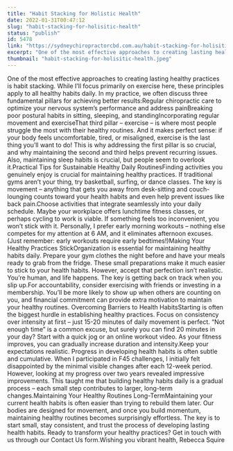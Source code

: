 ```yaml
---
title: "Habit Stacking for Holistic Health"
date: 2022-01-31T00:47:12
slug: "habit-stacking-for-holisitic-health"
status: "publish"
id: 5478
link: "https://sydneychiropractorcbd.com.au/habit-stacking-for-holisitic-health/"
excerpt: "One of the most effective approaches to creating lasting healthy practices is habit stacking. While I&#8217;ll focus primarily on exercise here, these principles apply to all healthy habits daily. In my practice, we often discuss three fundamental pillars for achieving better results: Regular chiropractic care to optimize your nervous system&#8217;s performance and address pain Breaking [&hellip;]"
thumbnail: "habit-stacking-for-holisitic-health.jpeg"
---
```


One of the most effective approaches to creating lasting healthy practices is habit stacking. While I&#8217;ll focus primarily on exercise here, these principles apply to all healthy habits daily. In my practice, we often discuss three fundamental pillars for achieving better results:Regular chiropractic care to optimize your nervous system&#8217;s performance and address painBreaking poor postural habits in sitting, sleeping, and standingIncorporating regular movement and exerciseThat third pillar – exercise – is where most people struggle the most with their healthy routines. And it makes perfect sense: if your body feels uncomfortable, tired, or misaligned, exercise is the last thing you&#8217;ll want to do! This is why addressing the first pillar is so crucial, and why maintaining the second and third helps prevent recurring issues. Also, maintaining sleep habits is crucial, but people seem to overlook it.Practical Tips for Sustainable Healthy Daily RoutinesFinding activities you genuinely enjoy is crucial for maintaining healthy practices. If traditional gyms aren&#8217;t your thing, try basketball, surfing, or dance classes. The key is movement – anything that gets you away from desk-sitting and couch-lounging counts toward your health habits and even help prevent issues like back pain.Choose activities that integrate seamlessly into your daily schedule. Maybe your workplace offers lunchtime fitness classes, or perhaps cycling to work is viable. If something feels too inconvenient, you won&#8217;t stick with it. Personally, I prefer early morning workouts – nothing else competes for my attention at 6 AM, and it eliminates afternoon excuses. (Just remember: early workouts require early bedtimes!)Making Your Healthy Practices StickOrganization is essential for maintaining healthy habits daily. Prepare your gym clothes the night before and have your meals ready to grab from the fridge. These small preparations make it much easier to stick to your health habits. However, accept that perfection isn&#8217;t realistic. You&#8217;re human, and life happens. The key is getting back on track when you slip up.For accountability, consider exercising with friends or investing in a membership. You&#8217;ll be more likely to show up when others are counting on you, and financial commitment can provide extra motivation to maintain your healthy routines. Overcoming Barriers to Health HabitsStarting is often the biggest hurdle in establishing healthy practices. Focus on consistency over intensity at first – just 15-20 minutes of daily movement is perfect. &#8220;Not enough time&#8221; is a common excuse, but surely you can find 20 minutes in your day? Start with a quick jog or an online workout video. As your fitness improves, you can gradually increase duration and intensity.Keep your expectations realistic. Progress in developing health habits is often subtle and cumulative. When I participated in F45 challenges, I initially felt disappointed by the minimal visible changes after each 12-week period. However, looking at my progress over two years revealed impressive improvements. This taught me that building healthy habits daily is a gradual process – each small step contributes to larger, long-term changes.Maintaining Your Healthy Routines Long-TermMaintaining your current health habits is often easier than trying to rebuild them later. Our bodies are designed for movement, and once you build momentum, maintaining healthy routines becomes surprisingly effortless. The key is to start small, stay consistent, and trust the process of developing lasting health habits. Ready to transform your healthy practices? Get in touch with us through our Contact Us form.Wishing you vibrant health, Rebecca Squire
